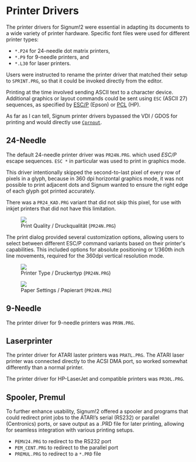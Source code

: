# Printer Drivers

The printer drivers for Signum!2 were essential in adapting its documents
to a wide variety of printer hardware. Specific font files were used for
different printer types:

- `*.P24` for 24-needle dot matrix printers,
- `*.P9` for 9-needle printers, and
- `*.L30` for laser printers.

Users were instructed to rename the printer driver that matched their
setup to `SPRINT.PRG`, so that it could be invoked directly from the editor.

Printing at the time involved sending ASCII text to a character device. Additional
graphics or layout commands could be sent using `ESC` (ASCII 27) sequences, as
specified by [ESC/P] (Epson) or [PCL] (HP).

As far as I can tell, Signum printer drivers bypassed the VDI / GDOS
for printing and would directly use [`Cprnout`].

[`Cprnout`]: https://freemint.github.io/tos.hyp/en/gemdos_chrinout.html#Cprnout
[PCL]: https://en.wikipedia.org/wiki/Printer_Command_Language
[ESC/P]: https://en.wikipedia.org/wiki/ESC/P

## 24-Needle

The default 24-needle printer driver was `PR24N.PRG`. which used *ESC/P*
escape sequences.  `ESC *` in particular was used to print in graphics mode.

This driver intentionally skipped the second-to-last pixel of every row of
pixels in a glyph, because in 360 dpi horizontal graphics mode, it was not
possible to print adjacent dots and Signum wanted to ensure the right edge
of each glyph got printed accurately.

There was a `PR24_KAD.PRG` variant that did not skip this pixel, for use with
inkjet printers that did not have this limitation.

<figure>
<img src="{% link /img/pr24n-quality.png %}">
<figcaption>Print Quality / Druckqualität (<code>PR24N.PRG</code>)</figcaption>
</figure>

The print dialog provided several customization options, allowing users to select
between different ESC/P command variants based on their printer's capabilities.
This included options for absolute positioning or 1/360th inch line movements,
required for the 360dpi vertical resolution mode.

<figure>
<img src="{% link /img/pr24n-printer.png %}">
<figcaption>Printer Type / Druckertyp (<code>PR24N.PRG</code>)</figcaption>
</figure>

<figure>
<img src="{% link /img/pr24n-paper.png %}">
<figcaption>Paper Settings / Papierart (<code>PR24N.PRG</code>)</figcaption>
</figure>

## 9-Needle

The printer driver for 9-needle printers was `PR9N.PRG`.

## Laserprinter

The printer driver for ATARI laster printers was `PRATL.PRG`. The ATARI laser
printer was connected directly to the ACSI DMA port, so worked somewhat
differently than a normal printer.

The printer driver for HP-LaserJet and compatible printers was `PR30L.PRG`.

## Spooler, Premul

To further enhance usability, Signum!2 offered a spooler and programs that
could redirect print jobs to the ATARI’s serial (RS232) or parallel
(Centronics) ports, or save output as a .PRD file for later printing,
allowing for seamless integration with various printing setups.

- `PEMV24.PRG` to redirect to the RS232 port
- `PEM_CENT.PRG` to redirect to the parallel port
- `PREMUL.PRG` to redirect to a `*.PRD` file
